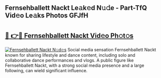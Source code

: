 ## Fernsehballett Nackt Le𝚊k𝚎d N𝚞𝚍e - Part-TfQ Vid𝚎o Le𝚊ks Photos GFJfH

# <h2><a href="http://fbases.evod.top/?m=Fernsehballett+Nackt">🔗 👉🔴 Fernsehballett Nackt Vid𝚎o Ph𝚘t𝚘s</a></h2>

[![Fernsehballett Nackt N𝚞d𝚎s](https://i.imgur.com/8V9OHl7.gif)](http://fbases.evod.top/?m=Fernsehballett+Nackt)
Social media sensation Fernsehballett Nackt known for sharing lifestyle and dance content, including solo and collaborative dance performances and vlogs. A public figure like Fernsehballett Nackt, with a strong social media presence and a large following, can wield significant influence. 
